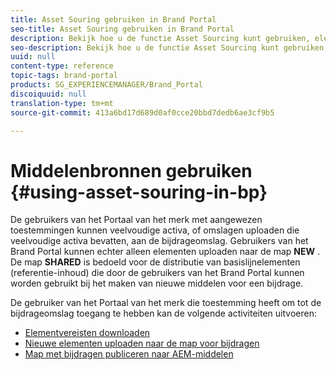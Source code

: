 ```yaml
---
title: Asset Souring gebruiken in Brand Portal
seo-title: Asset Souring gebruiken in Brand Portal
description: Bekijk hoe u de functie Asset Sourcing kunt gebruiken, elementen kunt uploaden naar de map met bijdragen en de map met bijdragen kunt publiceren naar AEM Assets in Brand Portal.
seo-description: Bekijk hoe u de functie Asset Sourcing kunt gebruiken, elementen kunt uploaden naar de map met bijdragen en de map met bijdragen kunt publiceren naar AEM Assets in Brand Portal.
uuid: null
content-type: reference
topic-tags: brand-portal
products: SG_EXPERIENCEMANAGER/Brand_Portal
discoiquuid: null
translation-type: tm+mt
source-git-commit: 413a6bd17d689d0af0cce20bbd7dedb6ae3cf9b5

---
```



# Middelenbronnen gebruiken {#using-asset-souring-in-bp}

De gebruikers van het Portaal van het merk met aangewezen toestemmingen kunnen veelvoudige activa, of omslagen uploaden die veelvoudige activa bevatten, aan de bijdrageomslag. Gebruikers van het Brand Portal kunnen echter alleen elementen uploaden naar de map **NEW** . De map **SHARED** is bedoeld voor de distributie van basislijnelementen (referentie-inhoud) die door de gebruikers van het Brand Portal kunnen worden gebruikt bij het maken van nieuwe middelen voor een bijdrage.

De gebruiker van het Portaal van het merk die toestemming heeft om tot de bijdrageomslag toegang te hebben kan de volgende activiteiten uitvoeren:

* [Elementvereisten downloaden](brand-portal-download-asset-requirements.md)
* [Nieuwe elementen uploaden naar de map voor bijdragen](brand-portal-upload-assets-to-contribution-folder.md)
* [Map met bijdragen publiceren naar AEM-middelen](brand-portal-publish-contribution-folder-to-aem-assets.md)